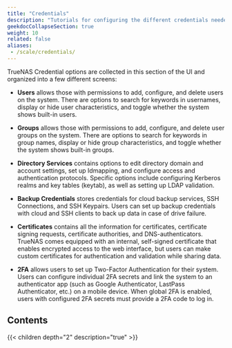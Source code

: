 ```yaml
---
title: "Credentials"
description: "Tutorials for configuring the different credentials needed for TrueNAS features."
geekdocCollapseSection: true
weight: 10
related: false
aliases:
 - /scale/credentials/
---
```


TrueNAS Credential options are collected in this section of the UI and organized into a few different screens:

* **Users** allows those with permissions to add, configure, and delete users on the system.
  There are options to search for keywords in usernames, display or hide user characteristics, and toggle whether the system shows built-in users.

* **Groups** allows those with permissions to add, configure, and delete user groups on the system.
  There are options to search for keywords in group names, display or hide group characteristics, and toggle whether the system shows built-in groups.

* **Directory Services** contains options to edit directory domain and account settings, set up Idmapping, and configure access and authentication protocols. 
  Specific options include configuring Kerberos realms and key tables (keytab), as well as setting up LDAP validation.

* **Backup Credentials** stores credentials for cloud backup services, SSH Connections, and SSH Keypairs. 
  Users can set up backup credentials with cloud and SSH clients to back up data in case of drive failure.

* **Certificates** contains all the information for certificates, certificate signing requests, certificate authorities, and DNS-authenticators. 
  TrueNAS comes equipped with an internal, self-signed certificate that enables encrypted access to the web interface, but users can make custom certificates for authentication and validation while sharing data.

* **2FA** allows users to set up Two-Factor Authentication for their system.
  Users can configure individual 2FA secrets and link the system to an authenticator app (such as Google Authenticator, LastPass Authenticator, etc.) on a mobile device.
  When global 2FA is enabled, users with configured 2FA secrets must provide a 2FA code to log in.

<div class="noprint">

## Contents

{{< children depth="2" description="true" >}}

</div>
